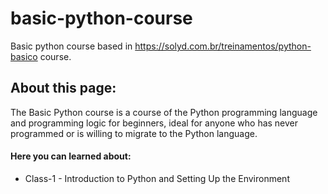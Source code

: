 basic-python-course
================
Basic python course based in https://solyd.com.br/treinamentos/python-basico course.

About this page:
----------------
The Basic Python course is a course of the Python programming language and programming logic for beginners, ideal for anyone who has never programmed or is willing to migrate to the Python language.


#### Here you can learned about:

-   Class-1 - Introduction to Python and Setting Up the Environment